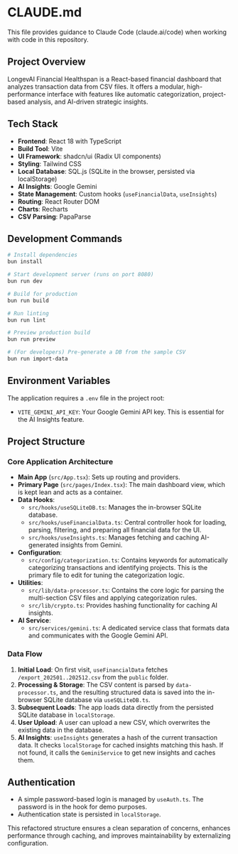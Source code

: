 # CLAUDE.md

This file provides guidance to Claude Code (claude.ai/code) when working with code in this repository.

## Project Overview

LongevAI Financial Healthspan is a React-based financial dashboard that analyzes transaction data from CSV files. It offers a modular, high-performance interface with features like automatic categorization, project-based analysis, and AI-driven strategic insights.

## Tech Stack

- **Frontend**: React 18 with TypeScript
- **Build Tool**: Vite
- **UI Framework**: shadcn/ui (Radix UI components)
- **Styling**: Tailwind CSS
- **Local Database**: SQL.js (SQLite in the browser, persisted via localStorage)
- **AI Insights**: Google Gemini
- **State Management**: Custom hooks (`useFinancialData`, `useInsights`)
- **Routing**: React Router DOM
- **Charts**: Recharts
- **CSV Parsing**: PapaParse

## Development Commands

```bash
# Install dependencies
bun install

# Start development server (runs on port 8080)
bun run dev

# Build for production
bun run build

# Run linting
bun run lint

# Preview production build
bun run preview

# (For developers) Pre-generate a DB from the sample CSV
bun run import-data
```

## Environment Variables

The application requires a `.env` file in the project root:

- `VITE_GEMINI_API_KEY`: Your Google Gemini API key. This is essential for the AI Insights feature.

## Project Structure

### Core Application Architecture

- **Main App** (`src/App.tsx`): Sets up routing and providers.
- **Primary Page** (`src/pages/Index.tsx`): The main dashboard view, which is kept lean and acts as a container.
- **Data Hooks**:
  - `src/hooks/useSQLiteDB.ts`: Manages the in-browser SQLite database.
  - `src/hooks/useFinancialData.ts`: Central controller hook for loading, parsing, filtering, and preparing all financial data for the UI.
  - `src/hooks/useInsights.ts`: Manages fetching and caching AI-generated insights from Gemini.
- **Configuration**:
  - `src/config/categorization.ts`: Contains keywords for automatically categorizing transactions and identifying projects. This is the primary file to edit for tuning the categorization logic.
- **Utilities**:
  - `src/lib/data-processor.ts`: Contains the core logic for parsing the multi-section CSV files and applying categorization rules.
  - `src/lib/crypto.ts`: Provides hashing functionality for caching AI insights.
- **AI Service**:
  - `src/services/gemini.ts`: A dedicated service class that formats data and communicates with the Google Gemini API.

### Data Flow

1. **Initial Load**: On first visit, `useFinancialData` fetches `/export_202501..202512.csv` from the `public` folder.
2. **Processing & Storage**: The CSV content is parsed by `data-processor.ts`, and the resulting structured data is saved into the in-browser SQLite database via `useSQLiteDB.ts`.
3. **Subsequent Loads**: The app loads data directly from the persisted SQLite database in `localStorage`.
4. **User Upload**: A user can upload a new CSV, which overwrites the existing data in the database.
5. **AI Insights**: `useInsights` generates a hash of the current transaction data. It checks `localStorage` for cached insights matching this hash. If not found, it calls the `GeminiService` to get new insights and caches them.

## Authentication

- A simple password-based login is managed by `useAuth.ts`. The password is in the hook for demo purposes.
- Authentication state is persisted in `localStorage`.

This refactored structure ensures a clean separation of concerns, enhances performance through caching, and improves maintainability by externalizing configuration.